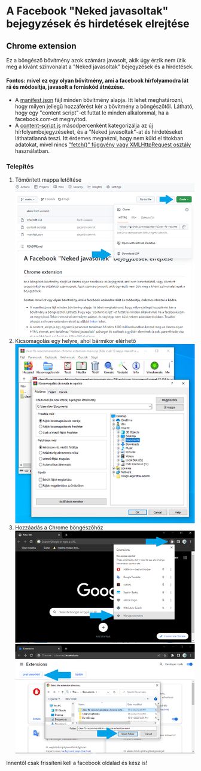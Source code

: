 # A Facebook "Neked javasoltak" bejegyzések és hirdetések elrejtése
## Chrome extension
Ez a böngésző bővítmény azok számára javasolt, akik úgy érzik nem ütik meg a kívánt színvonalat a "Neked javasoltak" bejegyzések és a hirdetések.

#### Fontos: mivel ez egy olyan bővítmény, ami a facebook hírfolyamodra lát rá és módosítja, javasolt a forráskód átnézése.

- A [manifest.json](https://github.com/nazsombor/clear-fb-recommendation-chrome-extension/blob/main/manifest.json) fájl minden bővítmény alapja. Itt lehet meghatározni, hogy milyen jellegű hozzáférést kér a bővítmény a böngészőtől. Látható, hogy egy "content script"-et futtat le minden alkalommal, ha a facebook.com-ot megnyitod.
- A [content-script.js](https://github.com/nazsombor/clear-fb-recommendation-chrome-extension/blob/main/content-script.js) másodpercenként kategorizálja az új hírfolyambejegyzéseket, és a "Neked javasoltak"-at és hirdetéseket láthatatlanná teszi. Itt érdemes megnézni, hogy nem küld el titokban adatokat, mivel nincs ["fetch()" függvény vagy XMLHttpRequest osztály](https://reqbin.com/code/javascript/wzp2hxwh/javascript-post-request-example) használatban.

### Telepítés

1. Tömörített mappa letöltése
![](letoltes.png)
2. Kicsomagolás egy helyre, ahol bármikor elérhető
![](kicsomagolas.png)
3. Hozzáadás a Chrome böngészőhöz
![](telepites.png)
![](telepites2.png)


Innentől csak frissíteni kell a facebook oldalad és kész is!

